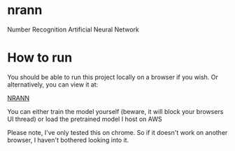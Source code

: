 # nrann
Number Recognition Artificial Neural Network

# How to run
You should be able to run this project locally on a browser if you wish. Or alternatively, you can view it at:

[NRANN](http://nrann-cdn.s3-website-us-east-1.amazonaws.com/)

You can either train the model yourself (beware, it will block your browsers UI thread) or load the pretrained model I host on AWS

Please note, I've only tested this on chrome. So if it doesn't work on another browser, I haven't bothered looking into it.